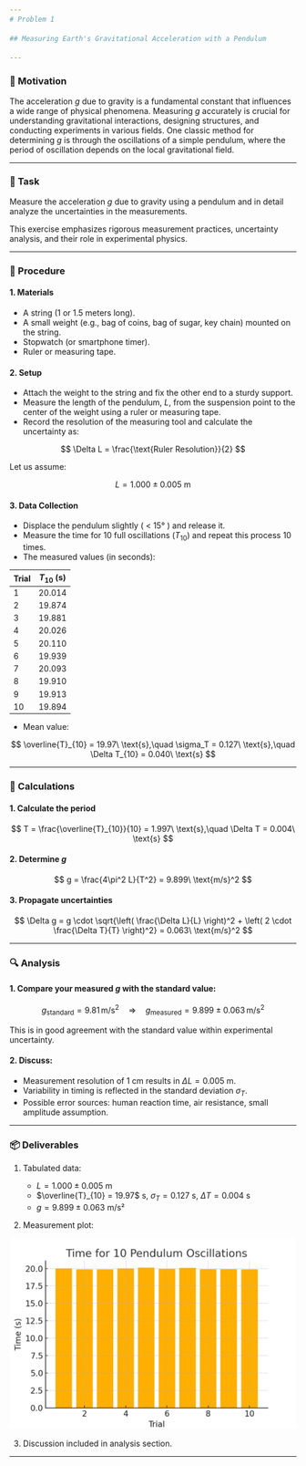 ```yaml
---
# Problem 1

## Measuring Earth's Gravitational Acceleration with a Pendulum

---
```


### 📌 Motivation

The acceleration $g$ due to gravity is a fundamental constant that influences a wide range of physical phenomena. Measuring $g$ accurately is crucial for understanding gravitational interactions, designing structures, and conducting experiments in various fields. One classic method for determining $g$ is through the oscillations of a simple pendulum, where the period of oscillation depends on the local gravitational field.

---

### 🧪 Task

Measure the acceleration $g$ due to gravity using a pendulum and in detail analyze the uncertainties in the measurements.

This exercise emphasizes rigorous measurement practices, uncertainty analysis, and their role in experimental physics.

---

### 🧰 Procedure

#### 1. Materials

* A string (1 or 1.5 meters long).
* A small weight (e.g., bag of coins, bag of sugar, key chain) mounted on the string.
* Stopwatch (or smartphone timer).
* Ruler or measuring tape.

#### 2. Setup

* Attach the weight to the string and fix the other end to a sturdy support.
* Measure the length of the pendulum, $L$, from the suspension point to the center of the weight using a ruler or measuring tape.
* Record the resolution of the measuring tool and calculate the uncertainty as:

$$
\Delta L = \frac{\text{Ruler Resolution}}{2}
$$

Let us assume:

$$
L = 1.000 \pm 0.005\ \text{m}
$$

#### 3. Data Collection

* Displace the pendulum slightly ( < 15° ) and release it.
* Measure the time for 10 full oscillations ($T_{10}$) and repeat this process 10 times.
* The measured values (in seconds):

| Trial | $T_{10}$ (s) |
|-------|--------------|
| 1     | 20.014       |
| 2     | 19.874       |
| 3     | 19.881       |
| 4     | 20.026       |
| 5     | 20.110       |
| 6     | 19.939       |
| 7     | 20.093       |
| 8     | 19.910       |
| 9     | 19.913       |
| 10    | 19.894       |

* Mean value:

$$
\overline{T}_{10} = 19.97\ \text{s},\quad \sigma_T = 0.127\ \text{s},\quad \Delta T_{10} = 0.040\ \text{s}
$$

---

### 🧮 Calculations

#### 1. Calculate the period

$$
T = \frac{\overline{T}_{10}}{10} = 1.997\ \text{s},\quad \Delta T = 0.004\ \text{s}
$$

#### 2. Determine $g$

$$
g = \frac{4\pi^2 L}{T^2} = 9.899\ \text{m/s}^2
$$

#### 3. Propagate uncertainties

$$
\Delta g = g \cdot \sqrt{\left( \frac{\Delta L}{L} \right)^2 + \left( 2 \cdot \frac{\Delta T}{T} \right)^2} = 0.063\ \text{m/s}^2
$$

---

### 🔍 Analysis

#### 1. Compare your measured $g$ with the standard value:

$$
g_{\text{standard}} = 9.81\, \text{m/s}^2\quad \Rightarrow\quad g_{\text{measured}} = 9.899 \pm 0.063\, \text{m/s}^2
$$

This is in good agreement with the standard value within experimental uncertainty.

#### 2. Discuss:

* Measurement resolution of 1 cm results in $\Delta L = 0.005$ m.
* Variability in timing is reflected in the standard deviation $\sigma_T$.
* Possible error sources: human reaction time, air resistance, small amplitude assumption.

---

### 📦 Deliverables

1. Tabulated data:

   * $L = 1.000 \pm 0.005$ m
   * $\overline{T}_{10} = 19.97$ s, $\sigma_T = 0.127$ s, $\Delta T = 0.004$ s
   * $g = 9.899 \pm 0.063$ m/s²

2. Measurement plot:

![alt text](pendulum_measurements.png)

3. Discussion included in analysis section.

---